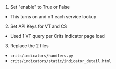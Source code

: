 1. Set "enable" to True or False
  * This turns on and off each service lookup
2. Set API Keys for VT and CS
  * Used 1 VT query per Crits Indicator page load
3. Replace the 2 files
  * `crits/indicators/handlers.py`
  * `crits/indicators/static/indicator_detail.html`
